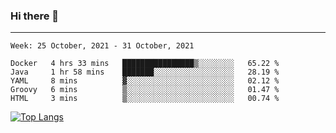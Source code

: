 ### Hi there 👋
---
<!--START_SECTION:waka-->
```text
Week: 25 October, 2021 - 31 October, 2021

Docker   4 hrs 33 mins   ████████████████▒░░░░░░░░   65.22 % 
Java     1 hr 58 mins    ███████░░░░░░░░░░░░░░░░░░   28.19 % 
YAML     8 mins          ▓░░░░░░░░░░░░░░░░░░░░░░░░   02.12 % 
Groovy   6 mins          ▒░░░░░░░░░░░░░░░░░░░░░░░░   01.47 % 
HTML     3 mins          ▒░░░░░░░░░░░░░░░░░░░░░░░░   00.74 % 
```
<!--END_SECTION:waka-->

[![Top Langs](https://github-readme-stats.vercel.app/api/top-langs/?username=HyunAh-iia&layout=compact)](https://github.com/anuraghazra/github-readme-stats)
<!--
**HyunAh-iia/HyunAh-iia** is a ✨ _special_ ✨ repository because its `README.md` (this file) appears on your GitHub profile.

Here are some ideas to get you started:

- 🔭 I’m currently working on ...
- 🌱 I’m currently learning ...
- 👯 I’m looking to collaborate on ...
- 🤔 I’m looking for help with ...
- 💬 Ask me about ...
- 📫 How to reach me: ...
- 😄 Pronouns: ...
- ⚡ Fun fact: ...
-->
